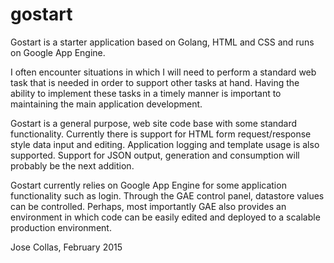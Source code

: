 gostart
==============

Gostart is a starter application based on Golang, HTML and CSS and runs on Google App Engine.

I often encounter situations in which I will need to perform a standard web task that is needed in order to support other tasks at hand. Having the ability to implement these tasks in a timely manner is important to maintaining the main application development.  

Gostart is a general purpose, web site code base with some standard functionality.
Currently there is support for  HTML form request/response style data input and editing.
Application logging and template usage is also supported.
Support for JSON output, generation and consumption will probably be the next addition.

Gostart currently relies on Google App Engine for some application functionality such as login. Through the GAE control panel, datastore values can be controlled. Perhaps, most importantly GAE also provides an environment in which code can be easily edited and deployed to a scalable production environment.


Jose Collas, February 2015
